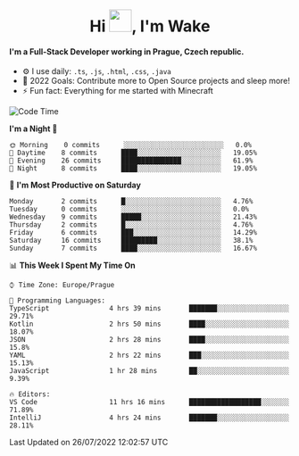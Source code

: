 <h1 align="center">Hi <img src="https://raw.githubusercontent.com/MrWakeCZ/MrWakeCZ/master/Hi.gif" width="40px" />, I'm Wake</h1>

#### I'm a Full-Stack Developer working in Prague, Czech republic.
- ⚙️ I use daily: `.ts`, `.js`, `.html`, `.css`, `.java`
- 🥅 2022 Goals: Contribute more to Open Source projects and sleep more!
- ⚡ Fun fact: Everything for me started with Minecraft

<!--START_SECTION:waka-->
![Code Time](http://img.shields.io/badge/Code%20Time-2%2C586%20hrs%2052%20mins-blue)

**I'm a Night 🦉** 

```text
🌞 Morning    0 commits      ░░░░░░░░░░░░░░░░░░░░░░░░░   0.0% 
🌆 Daytime    8 commits      ████░░░░░░░░░░░░░░░░░░░░░   19.05% 
🌃 Evening    26 commits     ███████████████░░░░░░░░░░   61.9% 
🌙 Night      8 commits      ████░░░░░░░░░░░░░░░░░░░░░   19.05%

```
📅 **I'm Most Productive on Saturday** 

```text
Monday       2 commits      █░░░░░░░░░░░░░░░░░░░░░░░░   4.76% 
Tuesday      0 commits      ░░░░░░░░░░░░░░░░░░░░░░░░░   0.0% 
Wednesday    9 commits      █████░░░░░░░░░░░░░░░░░░░░   21.43% 
Thursday     2 commits      █░░░░░░░░░░░░░░░░░░░░░░░░   4.76% 
Friday       6 commits      ███░░░░░░░░░░░░░░░░░░░░░░   14.29% 
Saturday     16 commits     █████████░░░░░░░░░░░░░░░░   38.1% 
Sunday       7 commits      ████░░░░░░░░░░░░░░░░░░░░░   16.67%

```


📊 **This Week I Spent My Time On** 

```text
⌚︎ Time Zone: Europe/Prague

💬 Programming Languages: 
TypeScript               4 hrs 39 mins       ███████░░░░░░░░░░░░░░░░░░   29.71% 
Kotlin                   2 hrs 50 mins       ████░░░░░░░░░░░░░░░░░░░░░   18.07% 
JSON                     2 hrs 28 mins       ████░░░░░░░░░░░░░░░░░░░░░   15.8% 
YAML                     2 hrs 22 mins       ███░░░░░░░░░░░░░░░░░░░░░░   15.13% 
JavaScript               1 hr 28 mins        ██░░░░░░░░░░░░░░░░░░░░░░░   9.39%

🔥 Editors: 
VS Code                  11 hrs 16 mins      ██████████████████░░░░░░░   71.89% 
IntelliJ                 4 hrs 24 mins       ███████░░░░░░░░░░░░░░░░░░   28.11%

```


 Last Updated on 26/07/2022 12:02:57 UTC
<!--END_SECTION:waka-->
